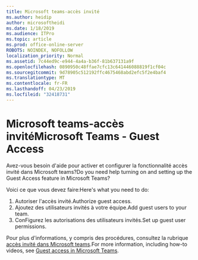 ```yaml
---
title: Microsoft teams-accès invité
ms.author: heidip
author: microsoftheidi
ms.date: 1/18/2019
ms.audience: ITPro
ms.topic: article
ms.prod: office-online-server
ROBOTS: NOINDEX, NOFOLLOW
localization_priority: Normal
ms.assetid: 7c44ed9c-e944-4a4a-b36f-81b637131a9f
ms.openlocfilehash: 0890950c48ffae7cfc13c641446088819f1cf04c
ms.sourcegitcommit: 9d78905c512192ffc4675468abd2efc5f2e4baf4
ms.translationtype: MT
ms.contentlocale: fr-FR
ms.lasthandoff: 04/23/2019
ms.locfileid: "32418731"
---
```

# <a name="microsoft-teams---guest-access"></a><span data-ttu-id="81b23-102">Microsoft teams-accès invité</span><span class="sxs-lookup"><span data-stu-id="81b23-102">Microsoft Teams - Guest Access</span></span>

<span data-ttu-id="81b23-103">Avez-vous besoin d'aide pour activer et configurer la fonctionnalité accès invité dans Microsoft teams?</span><span class="sxs-lookup"><span data-stu-id="81b23-103">Do you need help turning on and setting up the Guest Access feature in Microsoft Teams?</span></span>

<span data-ttu-id="81b23-104">Voici ce que vous devez faire:</span><span class="sxs-lookup"><span data-stu-id="81b23-104">Here's what you need to do:</span></span>

1. <span data-ttu-id="81b23-105">Autoriser l'accès invité.</span><span class="sxs-lookup"><span data-stu-id="81b23-105">Authorize guest access.</span></span>
1. <span data-ttu-id="81b23-106">Ajoutez des utilisateurs invités à votre équipe.</span><span class="sxs-lookup"><span data-stu-id="81b23-106">Add guest users to your team.</span></span>
1. <span data-ttu-id="81b23-107">ConFigurez les autorisations des utilisateurs invités.</span><span class="sxs-lookup"><span data-stu-id="81b23-107">Set up guest user permissions.</span></span>

<span data-ttu-id="81b23-108">Pour plus d'informations, y compris des procédures, consultez la rubrique [accès invité dans Microsoft teams](https://docs.microsoft.com/en-us/microsoftteams/guest-access).</span><span class="sxs-lookup"><span data-stu-id="81b23-108">For more information, including how-to videos, see [Guest access in Microsoft Teams](https://docs.microsoft.com/en-us/microsoftteams/guest-access).</span></span>

